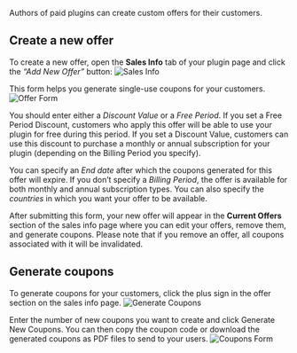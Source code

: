 [//]: # (title: Special Offers and Coupons)

Authors of paid plugins can create custom offers for their customers.

## Create a new offer
To create a new offer, open the **Sales Info** tab of your plugin page and click the *“Add New Offer”* button:
![Sales Info](sales_info.png)

This form helps you generate single-use coupons for your customers.
![Offer Form](new_offer.png)

You should enter either a *Discount Value* or a *Free Period*. If you set a Free Period Discount, customers who apply this offer will be able to use your plugin for free during this period. If you set a Discount Value, customers can use this discount to purchase a monthly or annual subscription for your plugin (depending on the Billing Period you specify).

You can specify an *End date* after which the coupons generated for this offer will expire. If you don’t specify a *Billing Period*, the offer is available for both monthly and annual subscription types. You can also specify the *countries* in which you want your offer to be available.

After submitting this form, your new offer will appear in the **Current Offers** section of the sales info page where you can edit your offers, remove them, and generate coupons. Please note that if you remove an offer, all coupons associated with it will be invalidated.

## Generate coupons
To generate coupons for your customers, click the plus sign in the offer section on the sales info page.
![Generate Coupons](generate_coupons.png)

Enter the number of new coupons you want to create and click Generate New Coupons.
You can then copy the coupon code or download the generated coupons as PDF files to send to your users.
![Coupons Form](download_pdf.png)
